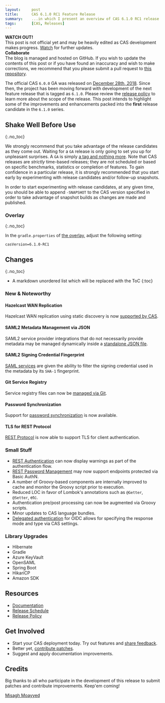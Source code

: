 ```yaml
---
layout:     post
title:      CAS 6.1.0 RC1 Feature Release
summary:    ...in which I present an overview of CAS 6.1.0 RC1 release.
tags:       [CAS, Releases]
---
```


<div class="alert alert-danger">
  <strong>WATCH OUT!</strong><br/>This post is not official yet and may be heavily edited as CAS development makes progress. <a href="https://apereo.github.io/feed.xml">Watch</a> for further updates.
</div>

<div class="alert alert-success">
  <strong>Collaborate</strong><br/>The blog is managed and hosted on GitHub. If you wish to update the contents of this post or if you have found an inaccuracy and wish to make corrections, we recommend that you please submit a pull request to <a href="https://github.com/apereo/apereo.github.io">this repository</a>.
</div>

The official CAS `6.0.0` GA was released on [December 28th, 2018](https://github.com/apereo/cas/releases/tag/v6.0.0). Since then, the project has been moving forward with development of the next feature release that is tagged as `6.1.0`. Please review the [release policy](https://apereo.github.io/cas/developer/Release-Policy.html) to learn more about the scope of the release. This post intends to highlight some of the improvements and enhancements packed into the **first** release candidate in the `6.1.0` series.

<!--
You can read about the previous release candidate [here](https://apereo.github.io/2018/10/26/600rc3-release/).
-->

## Shake Well Before Use
{:.no_toc}

We strongly recommend that you take advantage of the release candidates as they come out. Waiting for a `GA` release is only going to set you up for unpleasant surprises. A `GA` is simply [a tag and nothing more](https://apereo.github.io/2017/03/08/the-myth-of-ga-rel/). Note that CAS releases are *strictly* time-based releases; they are not scheduled or based on specific benchmarks, statistics or completion of features. To gain confidence in a particular release, it is strongly recommended that you start early by experimenting with release candidates and/or follow-up snapshots.

In order to start experimenting with release candidates, at any given time, you should be able to append `-SNAPSHOT` to the CAS version specified in order to take advantage of snapshot builds as changes are made and published.

### Overlay
{:.no_toc}

In the `gradle.properties` of [the overlay](https://github.com/apereo/cas-overlay-template), adjust the following setting:

```properties
casVersion=6.1.0-RC1
```

## Changes
{:.no_toc}

* A markdown unordered list which will be replaced with the ToC
{:toc}

### New & Noteworthy

#### Hazelcast WAN Replication

Hazelcast WAN replication using static discovery is now [supported by CAS](https://apereo.github.io/cas/development/ticketing/Hazelcast-Ticket-Registry.html).

#### SAML2 Metadata Management via JSON

SAML2 service provider integrations that do not necessarily provide metadata may be managed dynamically inside a [standalone JSON file](https://apereo.github.io/cas/development/installation/Configuring-SAML2-Authentication.html#service-provider-metadata).

#### SAML2 Signing Credential Fingerprint

[SAML services](https://apereo.github.io/cas/development/installation/Configuring-SAML2-Authentication.html#saml-services) are given the ability
to filter the signing credential used in the metadata by its `SHA-1` fingerprint.

#### Git Service Registry

Service registry files can now be [managed via Git](https://apereo.github.io/cas/development/services/Git-Service-Management.html).

#### Password Synchronization

Support for [password synchronization](https://apereo.github.io/cas/development/installation/Password-Synchronization.html) is now available.

#### TLS for REST Protocol

[REST Protocol](https://apereo.github.io/cas/development/protocol/REST-Protocol.html) is now able to support TLS for client authentication.

### Small Stuff

- [REST Authentication](https://apereo.github.io/cas/development/installation/Rest-Authentication.html) can now display warnings as part of the authentication flow.
- [REST Password Management](https://apereo.github.io/cas/development/password_management/Password-Management-REST.html) may now support endpoints protected via Basic AuthN.
- A number of Groovy-based components are internally improved to cache and monitor the Groovy script prior to execution.
- Reduced LOC in favor of Lombok's annotations such as `@Getter`, `@Setter`, etc.
- Authentication pre/post processing can now be augmented via Groovy scripts.
- Minor updates to CAS language bundles.
- [Delegated authentication](https://apereo.github.io/cas/development/integration/Delegate-Authentication.html) for OIDC allows for specifying the response mode and type via CAS settings.


### Library Upgrades

- Hibernate
- Gradle
- Azure KeyVault
- OpenSAML
- Spring Boot
- HikariCP
- Amazon SDK

## Resources

- [Documentation](https://apereo.github.io/cas/development/)
- [Release Schedule](https://github.com/apereo/cas/milestones)
- [Release Policy](https://apereo.github.io/cas/developer/Release-Policy.html)

## Get Involved

- Start your CAS deployment today. Try out features and [share feedback](https://apereo.github.io/cas/Mailing-Lists.html).
- Better yet, [contribute patches](https://apereo.github.io/cas/developer/Contributor-Guidelines.html).
- Suggest and apply documentation improvements.

## Credits

Big thanks to all who participate in the development of this release to submit patches and contribute improvements. Keep'em coming!

[Misagh Moayyed](https://twitter.com/misagh84)
